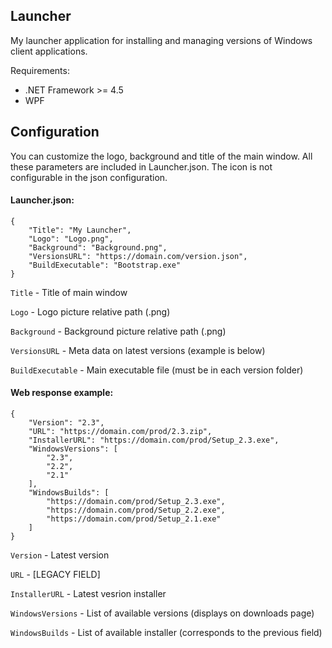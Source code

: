 ## Launcher

My launcher application for installing and managing versions of Windows client applications.

Requirements: 
* .NET Framework >= 4.5
* WPF

## Configuration

You can customize the logo, background and title of the main window. All these parameters are included in Launcher.json. The icon is not configurable in the json configuration. 

#### Launcher.json: 

    {
        "Title": "My Launcher",
        "Logo": "Logo.png",
        "Background": "Background.png",
        "VersionsURL": "https://domain.com/version.json",
        "BuildExecutable": "Bootstrap.exe"
    }


`Title` - Title of main window

`Logo` - Logo picture relative path (.png)

`Background` - Background picture relative path (.png)

`VersionsURL` - Meta data on latest versions (example is below)

`BuildExecutable` - Main executable file (must be in each version folder)

#### Web response example:

    {
        "Version": "2.3",
        "URL": "https://domain.com/prod/2.3.zip",
        "InstallerURL": "https://domain.com/prod/Setup_2.3.exe",
        "WindowsVersions": [
            "2.3",
            "2.2",
            "2.1"
        ],
        "WindowsBuilds": [
            "https://domain.com/prod/Setup_2.3.exe",
            "https://domain.com/prod/Setup_2.2.exe",
            "https://domain.com/prod/Setup_2.1.exe"
        ]
    }

`Version` - Latest version

`URL` - [LEGACY FIELD]

`InstallerURL` - Latest vesrion installer

`WindowsVersions` - List of available versions (displays on downloads page)

`WindowsBuilds` - List of available installer (corresponds to the previous field)
